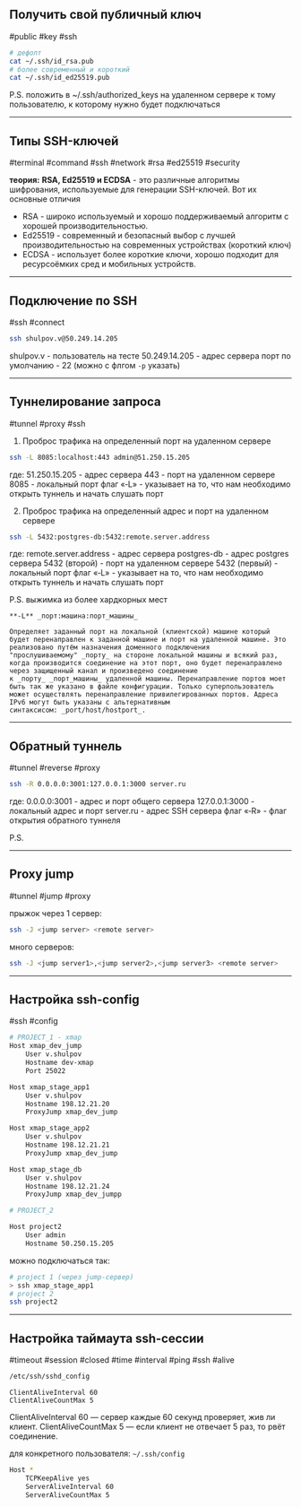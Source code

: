 ## Получить свой публичный ключ
#public #key #ssh
```bash
# дефолт
cat ~/.ssh/id_rsa.pub
# более современный и короткий
cat ~/.ssh/id_ed25519.pub
```
P.S. положить в ~/.ssh/authorized_keys на удаленном сервере к тому пользователю, к которому нужно будет подключаться

---
## Типы SSH-ключей
#terminal #command #ssh #network #rsa #ed25519 #security

**теория:**
**RSA, Ed25519 и ECDSA** - это различные алгоритмы шифрования, используемые для генерации SSH-ключей. Вот их основные отличия

- RSA - широко используемый и хорошо поддерживаемый алгоритм с хорошей производительностью.
- Ed25519 - современный и безопасный выбор с лучшей производительностью на современных устройствах (короткий ключ)
- ECDSA - использует более короткие ключи, хорошо подходит для ресурсоёмких сред и мобильных устройств.

---

## Подключение по SSH
#ssh #connect
```bash
ssh shulpov.v@50.249.14.205
```
shulpov.v - пользователь на тесте
50.249.14.205 - адрес сервера
порт по умолчанию - 22 (можно с флгом `-p` указать)


---

## Туннелирование запроса
#tunnel #proxy #ssh 

1) Проброс трафика на определенный порт на удаленном сервере
```bash
ssh -L 8085:localhost:443 admin@51.250.15.205
```

где:
51.250.15.205 - адрес сервера
443 - порт на удаленном сервере
8085 - локальный порт
флаг «‑L» - указывает на то, что нам необходимо открыть туннель и начать слушать порт

2) Проброс трафика на определенный адрес и порт на удаленном сервере
```bash
ssh -L 5432:postgres-db:5432:remote.server.address
```
где:
remote.server.address - адрес сервера
postgres-db - адрес postgres сервера
5432 (второй) - порт на удаленном сервере
5432 (первый) - локальный порт
флаг «‑L» - указывает на то, что нам необходимо открыть туннель и начать слушать порт




P.S. выжимка из более хардкорных мест
```
**-L** _порт:машина:порт_машины_

Определяет заданный порт на локальной (клиентской) машине который будет перенаправлен к заданной машине и порт на удаленной машине. Это реализовано путём назначения доменного подключения "прослушиваемому" _порту_ на стороне локальной машины и всякий раз, когда производится соединение на этот порт, оно будет перенаправлено через защищенный канал и произведено соединение к _порту_ _порт_машины_ удаленной машины. Перенаправление портов моет быть так же указано в файле конфигурации. Только суперпользователь может осуществлять перенаправление привилегированных портов. Адреса IPv6 могут быть указаны с альтернативным синтаксисом: _port/host/hostport_.
```

---

## Обратный туннель
#tunnel #reverse #proxy 
```bash
ssh -R 0.0.0.0:3001:127.0.0.1:3000 server.ru
```
где:
0.0.0.0:3001 - адрес и порт общего сервера
127.0.0.1:3000 - локальный адрес и порт
server.ru - адрес SSH сервера
флаг «‑R» - флаг открытия обратного туннеля

P.S.

---
## Proxy jump
#tunnel #jump #proxy 

прыжок через 1 сервер:
```bash
ssh -J <jump server> <remote server>
```
много серверов:
```bash
ssh -J <jump server1>,<jump server2>,<jump server3> <remote server>
```

---
## Настройка ssh-config
#ssh #config 
```bash
# PROJECT_1 - xmap
Host xmap_dev_jump
    User v.shulpov
    Hostname dev-xmap
    Port 25022

Host xmap_stage_app1
    User v.shulpov
    Hostname 198.12.21.20
    ProxyJump xmap_dev_jump

Host xmap_stage_app2
    User v.shulpov
    Hostname 198.12.21.21
    ProxyJump xmap_dev_jump

Host xmap_stage_db
    User v.shulpov
    Hostname 198.12.21.24
    ProxyJump xmap_dev_jumpp

# PROJECT_2

Host project2
    User admin
    Hostname 50.250.15.205
```

можно подключаться так:
```bash
# project 1 (через jump-сервер)
> ssh xmap_stage_app1
# project 2
ssh project2
```
---
## Настройка таймаута ssh-сессии
#timeout #session #closed #time #interval #ping  #ssh #alive
```bash
/etc/ssh/sshd_config
```

```
ClientAliveInterval 60
ClientAliveCountMax 5
```
ClientAliveInterval 60 — сервер каждые 60 секунд проверяет, жив ли клиент.
ClientAliveCountMax 5 — если клиент не отвечает 5 раз, то рвёт соединение.

для конкретного пользователя:
`~/.ssh/config`

```bash
Host *
    TCPKeepAlive yes
    ServerAliveInterval 60
    ServerAliveCountMax 5
```
